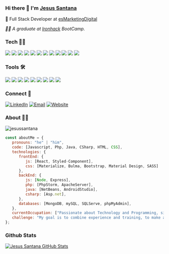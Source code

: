 ### Hi there 👋 I'm [Jesus Santana](https://www.linkedin.com/in/chus-santana/)
🚀 Full Stack Developer at [esMarketingDigital](https://esmarketingdigital.com.com) 


<p><em>👨‍🎓 A graduate at <a href="https://www.ironhack.com/es/desarrollo-web">Ironhack</a> BootCamp. </br>
</em></p>

### Tech 👨‍💻
<p>
<img src="https://img.shields.io/badge/-JavaScript-eed718?style=flat&logo=javascript&logoColor=ffffff">
<img src="https://img.shields.io/badge/-React-000000?style=flat&logo=react&logoColor=00c8ff">
<img src="https://img.shields.io/badge/-Node.js-3C873A?style=flat&logo=Node.js&logoColor=white">
<img src="https://img.shields.io/badge/-Express.js-787878?style=flat">
<img src="http://img.shields.io/badge/-php-7377AD?style=flat&logo=php&logoColor=white">
<img src="http://img.shields.io/badge/-Java-E10000?style=flat&logo=java&logoColor=white">
<img src="http://img.shields.io/badge/-Csharp-1E9E25?style=flat&logo=c&logoColor=white">
<img src = "https://img.shields.io/badge/-HTML5-E34F26?style=flat&logo=html5&logoColor=white"> 
<img src = "https://img.shields.io/badge/-CSS3-1572B6?style=flat&logo=css3&logoColor=white">
<img src="https://img.shields.io/badge/-Bootstrap-563D7C?style=flat&logo=bootstrap&logoColor=white">
<img src="https://img.shields.io/badge/-Material-FF7F50?style=flat&logo=material&logoColor=white">
<img src="https://img.shields.io/badge/-Sass-cc6699?style=flat&logo=sass&logoColor=ffffff">
</p>

### Tools 🛠️

<p>
<img src="https://img.shields.io/badge/-MongoDB-4DB33D?style=flat&logo=mongodb&logoColor=FFFFFF">
<img src="https://img.shields.io/badge/-MySQL-F29111?style=flat&logo=mysql&logoColor=FFFFFF">
<img src="http://img.shields.io/badge/-Git-F1502F?style=flat&logo=git&logoColor=FFFFFF">
<img src="http://img.shields.io/badge/-Github-000000?style=flat&logo=github&logoColor=FFFFFF">
<img src="http://img.shields.io/badge/-Heroku-430098?style=flat&logo=heroku&logoColor=white">
<img src="http://img.shields.io/badge/-VS%20Code-007ACC?style=flat&logo=visual%20studio%20code&logoColor=white">
<img src="http://img.shields.io/badge/-NetBeans-9CBF33?style=flat&logo=netbeans&logoColor=white">
<img src="http://img.shields.io/badge/-PhpStorm-885DEE?style=flat&logo=phpstorm&logoColor=white">
<img src="https://img.shields.io/badge/-WordPress-blue?style=flat&logo=wordpress&logoColor=white"> 
</p>

### Connect 📲

<p>
 <a href="https://www.linkedin.com/in/jesussantana/" target="_blank"><img alt="LinkedIn" src="https://img.shields.io/badge/LinkedIn-@jesussantana-blue?style=flat&logo=linkedin"></a>
 <a href="mailto:jesus@esmarketingdigital.com"><img alt="Email" src="https://img.shields.io/badge/Email-jesus@esmarketigdigital.com-blue?style=flat&logo=gmail"></a>
<a href="https://esmarketingdigital.com" target="_blank"><img alt="Website" src="https://img.shields.io/badge/Website-www.esmarketingdigital.com-blue?style=flat&logo=google-chrome"></a>
</p>

### About 🙋‍♂️

<img src="https://komarev.com/ghpvc/?username=jesussantana" alt="jesussantana" />

```javascript
const aboutMe = {
   pronouns: "he" | "him",
   code: [Javascript, Php, Java, CSharp, HTML, CSS],
   technologies: {
      frontEnd: {
         js: [React, Styled-Component],
         css: [Materialize, Bulma, Bootstrap, Material Design, SASS]
      },
      backEnd: {
         js: [Node, Express],
         php: [PhpStorm, ApacheServer],
         java: [NetBeans, AndroidStudio],
         csharp: [Asp.net],
      },
      databases: [MongoDB, mySQL, SQLServe, phpMyAdmin],
   },
   currentOccupation: ["Passionate about Technology and Programming, since I discovered the code with my first computer, a Sinclair zx81"],
   challenge: "My goal is to combine experience and training, to make applications with the best logic and usability",
};
```

### Github Stats

[![Jesus Santana GitHub Stats](https://github-readme-stats.vercel.app/api?username=jesussantana&show_icons=true&count_private=true)](https://github.com/jesussantana)
